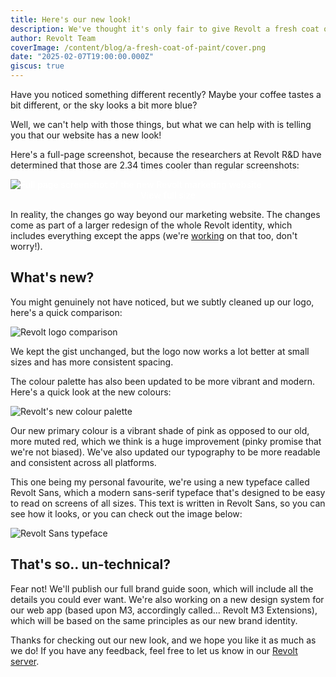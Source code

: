 ```yaml
---
title: Here's our new look!
description: We've thought it's only fair to give Revolt a fresh coat of paint.
author: Revolt Team
coverImage: /content/blog/a-fresh-coat-of-paint/cover.png
date: "2025-02-07T19:00:00.000Z"
giscus: true
---
```


Have you noticed something different recently? Maybe your coffee tastes a bit different, or the sky looks a bit more blue?

Well, we can't help with those things, but what we can help with is telling you that our website has a new look!

Here's a full-page screenshot, because the researchers at Revolt R&D have determined that those are 2.34 times cooler than regular screenshots:

<a href="/content/blog/a-fresh-coat-of-paint/fullpage.jpg" style="color:white;text-decoration:none;font-weight:550">
<img src="/content/blog/a-fresh-coat-of-paint/fullpage.jpg" alt="Full page screenshot of the new Revolt marketing website" /><br/>
<div style="text-align:center">View full size</div>
</a>

In reality, the changes go way beyond our marketing website. The changes come as part of a larger redesign of the whole Revolt identity, which includes everything except the apps (we're [working](https://revolt.chat/updates/refreshing-revolt-web) on that too, don't worry!).

## What's new?

You might genuinely not have noticed, but we subtly cleaned up our logo, here's a quick comparison:

![Revolt logo comparison](/content/blog/a-fresh-coat-of-paint/newlogo.png)

We kept the gist unchanged, but the logo now works a lot better at small sizes and has more consistent spacing.

The colour palette has also been updated to be more vibrant and modern. Here's a quick look at the new colours:

![Revolt's new colour palette](/content/blog/a-fresh-coat-of-paint/colours.png)

Our new primary colour is a vibrant shade of pink as opposed to our old, more muted red, which we think is a huge improvement (pinky promise that we're not biased). We've also updated our typography to be more readable and consistent across all platforms.

This one being my personal favourite, we're using a new typeface called Revolt Sans, which a modern sans-serif typeface that's designed to be easy to read on screens of all sizes. This text is written in Revolt Sans, so you can see how it looks, or you can check out the image below:

![Revolt Sans typeface](/content/blog/a-fresh-coat-of-paint/typeface.png)

## That's so.. un-technical?

Fear not! We'll publish our full brand guide soon, which will include all the details you could ever want. We're also working on a new design system for our web app (based upon M3, accordingly called... Revolt M3 Extensions), which will be based on the same principles as our new brand identity.

Thanks for checking out our new look, and we hope you like it as much as we do! If you have any feedback, feel free to let us know in our [Revolt server](https://rvlt.gg/Testers).
